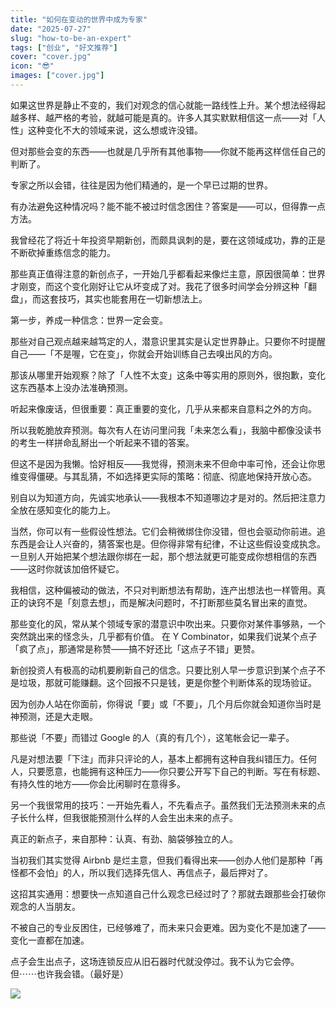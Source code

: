 ```yaml
---
title: "如何在变动的世界中成为专家"
date: "2025-07-27"
slug: "how-to-be-an-expert"
tags: ["创业", "好文推荐"]
cover: "cover.jpg"
icon: "😎"
images: ["cover.jpg"]
---
```

如果这世界是静止不变的，我们对观念的信心就能一路线性上升。某个想法经得起越多样、越严格的考验，就越可能是真的。许多人其实默默相信这一点——对「人性」这种变化不大的领域来说，这么想或许没错。



但对那些会变的东西——也就是几乎所有其他事物——你就不能再这样信任自己的判断了。



专家之所以会错，往往是因为他们精通的，是一个早已过期的世界。



有办法避免这种情况吗？能不能不被过时信念困住？答案是——可以，但得靠一点方法。



我曾经花了将近十年投资早期新创，而颇具讽刺的是，要在这领域成功，靠的正是不断砍掉重练信念的能力。



那些真正值得注意的新创点子，一开始几乎都看起来像烂主意，原因很简单：世界才刚变，而这个变化刚好让它从坏变成了对。我花了很多时间学会分辨这种「翻盘」，而这套技巧，其实也能套用在一切新想法上。



第一步，养成一种信念：世界一定会变。



那些对自己观点越来越笃定的人，潜意识里其实是认定世界静止。只要你不时提醒自己——「不是喔，它在变」，你就会开始训练自己去嗅出风的方向。



那该从哪里开始观察？除了「人性不太变」这条中等实用的原则外，很抱歉，变化这东西基本上没办法准确预测。



听起来像废话，但很重要：真正重要的变化，几乎从来都来自意料之外的方向。



所以我乾脆放弃预测。每次有人在访问里问我「未来怎么看」，我脑中都像没读书的考生一样拼命乱掰出一个听起来不错的答案。



但这不是因为我懒。恰好相反——我觉得，预测未来不但命中率可怜，还会让你思维变得僵硬。与其乱猜，不如选择更实际的策略：彻底、彻底地保持开放心态。



别自以为知道方向，先诚实地承认——我根本不知道哪边才是对的。然后把注意力全放在感知变化的能力上。



当然，你可以有一些假设性想法。它们会稍微绑住你没错，但也会驱动你前进。追东西是会让人兴奋的，猜答案也是。但你得非常有纪律，不让这些假设变成执念。
一旦别人开始把某个想法跟你绑在一起，那个想法就更可能变成你想相信的东西——这时你就该加倍怀疑它。



我相信，这种偏被动的做法，不只对判断想法有帮助，连产出想法也一样管用。真正的诀窍不是「刻意去想」，而是解决问题时，不打断那些莫名冒出来的直觉。



那些变化的风，常从某个领域专家的潜意识中吹出来。只要你对某件事够熟，一个突然跳出来的怪念头，几乎都有价值。
在 Y Combinator，如果我们说某个点子「疯了点」，那通常是称赞——搞不好还比「这点子不错」更赞。



新创投资人有极高的动机要刷新自己的信念。只要比别人早一步意识到某个点子不是垃圾，那就可能赚翻。这个回报不只是钱，更是你整个判断体系的现场验证。



因为创办人站在你面前，你得说「要」或「不要」，几个月后你就会知道你当时是神预测，还是大走眼。



那些说「不要」而错过 Google 的人（真的有几个），这笔帐会记一辈子。



凡是对想法要「下注」而非只评论的人，基本上都拥有这种自我纠错压力。任何人，只要愿意，也能拥有这种压力——你只要公开写下自己的判断。写在有标题、有持久性的地方——你会比闲聊时在意得多。



另一个我很常用的技巧：一开始先看人，不先看点子。虽然我们无法预测未来的点子长什么样，但我很能预测什么样的人会生出未来的点子。



真正的新点子，来自那种：认真、有劲、脑袋够独立的人。



当初我们其实觉得 Airbnb 是烂主意，但我们看得出来——创办人他们是那种「再怪都不会怕」的人，所以我们选择先信人、再信点子，最后押对了。



这招其实通用：想要快一点知道自己什么观念已经过时了？那就去跟那些会打破你观念的人当朋友。



不被自己的专业反困住，已经够难了，而未来只会更难。因为变化不是加速了——变化一直都在加速。



点子会生出点子，这场连锁反应从旧石器时代就没停过。我不认为它会停。
但⋯⋯也许我会错。（最好是）




![](https://prod-files-secure.s3.us-west-2.amazonaws.com/112d0858-5090-4d34-a606-b75eb8d65fd2/46476355-9cf3-4e99-9b7a-3531bc426380/1000202064.png?X-Amz-Algorithm=AWS4-HMAC-SHA256&X-Amz-Content-Sha256=UNSIGNED-PAYLOAD&X-Amz-Credential=ASIAZI2LB466QRYXD4UI%2F20250911%2Fus-west-2%2Fs3%2Faws4_request&X-Amz-Date=20250911T112630Z&X-Amz-Expires=3600&X-Amz-Security-Token=IQoJb3JpZ2luX2VjEJv%2F%2F%2F%2F%2F%2F%2F%2F%2F%2FwEaCXVzLXdlc3QtMiJHMEUCIQDdJ1gGGiVtxUPbkffgLbAZy2AealsLMWLzMep0yJosFgIgVtr4yfSupiWNA%2FnNVkOBI8NFUwi%2FvEh%2FG5lAnnmKgh4q%2FwMIFBAAGgw2Mzc0MjMxODM4MDUiDJGGD058dFwMqpKsdCrcA2wAQVgEdSJb4fFG4Imwqo9BS2IjKTq80I2monlaim%2FszHbS7k7oBpMkZXR6Y%2FyGfsESiWiruxNrfLawLY%2BkEonc6EoLn8gU0onn2HDasIJ7RBCRu%2Fug8cLOEkkA2BWZdLLrABO7tFw%2BwERij5ZVxux5Ma0lVIt%2F9Z64IG%2F4dUKBeCW9nV9dQvwZFoeXtvKaeR0wwPIHUfz0%2FbS0uZGpQQxBsWOvAVa0IV9DpSPOrig0HE3zw71xVCJYgtwzMjAbGLTewUan1NQsfo2LxoSuK0Tdpzzl%2Fw0AS3qL1i83nZvtzJq4yA5EcjXhxKUg%2F6KnMzR3vPH0cTlPV55bZtOhlrC8d271cttjMBQq%2BWBOsOediQfB7Btu095Tm2n5P6sgquiKPLzr9EO2K0CVai%2FpMpFTbE7qOKCqpSoOz36qs%2BIx5bCj6tgWGOnnoLks%2BXRWiyEmYHpBqjguwIQfwd3THwx3BYLFdcrWlBrM%2FSNDI8LSZvvXKzC%2FjAhh9h2UF%2B%2FMmSdgOHFPAogXOfmFRs7dDWt2rljYQG18huBHTLDLFbcQ%2FnMf0qkeFbX2WJ1rAnrsK7%2BCzr1z%2F7nA5lzXVQqyg8FnW7xbGN%2BP51nUN%2BcmOLjY6%2FQ0tKh2TH9utAJHMOfVisYGOqUBbCHPcgP8z2hQOBNqHtyheL%2B93BzUHn8b4BWWMczKRFu1j6Kq%2FqaVGAFo340U0Eqr3oDQtx3MlCzEaikqRH6tynF2nXKcdr9tg8q4QOhfynTOO%2FuhcILmy05wDaHsXX3ih26jNuSlegRpXJQhV2lr1%2FCllfISL6DlLZX3bVFO6VWCJl7LfnmhRaZpccgx10PhFwXWfRd6AVOH8RcmGOG7nsstXCLv&X-Amz-Signature=ae994440c56222375162ea08e1685337596525bfad047a11073c80657c4cb0e2&X-Amz-SignedHeaders=host&x-amz-checksum-mode=ENABLED&x-id=GetObject)

